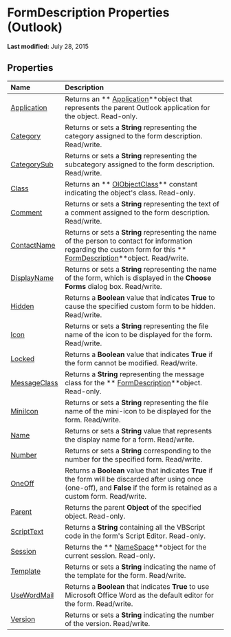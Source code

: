 
# FormDescription Properties (Outlook)

 **Last modified:** July 28, 2015


## Properties



|**Name**|**Description**|
|:-----|:-----|
| [Application](31864948-ef77-5dbd-b925-f5c623fd20dc.md)|Returns an  ** [Application](797003e7-ecd1-eccb-eaaf-32d6ddde8348.md)**object that represents the parent Outlook application for the object. Read-only.|
| [Category](a9f3839c-9610-4cc9-1e9f-57062340508d.md)|Returns or sets a  **String** representing the category assigned to the form description. Read/write.|
| [CategorySub](84bc3890-eab7-7ad4-7d7a-fe90e520412a.md)|Returns or sets a  **String** representing the subcategory assigned to the form description. Read/write.|
| [Class](2e1a20ca-3a3a-c651-cc9a-e22c2e59b581.md)|Returns an  ** [OlObjectClass](33d724b3-df3c-2a7f-a80f-93b66d96f588.md)** constant indicating the object's class. Read-only.|
| [Comment](549808bf-f16a-5772-68b8-dc4ccb75e76d.md)|Returns or sets a  **String** representing the text of a comment assigned to the form description. Read/write.|
| [ContactName](86e66f49-cd7f-91ed-45a2-2fe9a237bc0d.md)|Returns or sets a  **String** representing the name of the person to contact for information regarding the custom form for this ** [FormDescription](c88f92c4-4cac-84b3-6118-1150d42d7cff.md)**object. Read/write.|
| [DisplayName](2b621bd4-2d27-e15b-4c1b-c9a84328abc0.md)|Returns or sets a  **String** representing the name of the form, which is displayed in the **Choose Forms** dialog box. Read/write.|
| [Hidden](0e5a447e-4a6e-6b55-c931-e24e931de380.md)|Returns a  **Boolean** value that indicates **True** to cause the specified custom form to be hidden. Read/write.|
| [Icon](2a24d81d-70d8-f9da-08f6-66014257f3f4.md)|Returns or sets a  **String** representing the file name of the icon to be displayed for the form. Read/write.|
| [Locked](983a83c5-8c0a-ab21-0bca-834839758ddd.md)|Returns a  **Boolean** value that indicates **True** if the form cannot be modified. Read/write.|
| [MessageClass](51ab2c14-de92-b029-e5b8-2e158a626319.md)|Returns a  **String** representing the message class for the ** [FormDescription](c88f92c4-4cac-84b3-6118-1150d42d7cff.md)**object. Read-only.|
| [MiniIcon](ed409d6a-c00d-35b5-97ca-2afa89dfcad1.md)|Returns or sets a  **String** representing the file name of the mini-icon to be displayed for the form. Read/write.|
| [Name](4b9e086f-bb6c-b7a1-8cc0-28e2e5c84516.md)|Returns or sets a  **String** value that represents the display name for a form. Read/write.|
| [Number](e1e4932b-1d83-0f42-be5f-f90f785cd808.md)|Returns or sets a  **String** corresponding to the number for the specified form. Read/write.|
| [OneOff](6bb466e5-0d59-d85a-5699-719160cc0ece.md)|Returns a  **Boolean** value that indicates **True** if the form will be discarded after using once (one-off), and **False** if the form is retained as a custom form. Read/write.|
| [Parent](f19fc9d4-8335-00de-85a2-2f7341e2faf6.md)|Returns the parent  **Object** of the specified object. Read-only.|
| [ScriptText](56ea4cd6-a9f0-cd0c-a378-dab6399bd1ca.md)|Returns a  **String** containing all the VBScript code in the form's Script Editor. Read-only.|
| [Session](371dc0ed-f0c6-6c16-930a-f7c5e78b3b54.md)|Returns the  ** [NameSpace](f0dcaa19-07f5-5d42-a3bf-2e42b7885644.md)**object for the current session. Read-only.|
| [Template](a4069437-0b4e-c65d-bc2a-203b08d16685.md)|Returns or sets a  **String** indicating the name of the template for the form. Read/write.|
| [UseWordMail](fcc3623d-a9d3-db1e-61cf-8a7f0b5dca6c.md)|Returns a  **Boolean** that indicates **True** to use Microsoft Office Word as the default editor for the form. Read/write.|
| [Version](7a49cc6a-a511-4b59-acad-4480cc989d18.md)|Returns or sets a  **String** indicating the number of the version. Read/write.|
